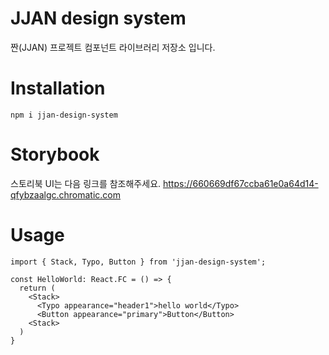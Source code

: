 # JJAN design system

짠(JJAN) 프로젝트 컴포넌트 라이브러리 저장소 입니다.

# Installation

```
npm i jjan-design-system
```

# Storybook

스토리북 UI는 다음 링크를 참조해주세요. https://660669df67ccba61e0a64d14-qfybzaalgc.chromatic.com

# Usage

```tsx
import { Stack, Typo, Button } from 'jjan-design-system'; 

const HelloWorld: React.FC = () => {
  return (
    <Stack>
      <Typo appearance="header1">hello world</Typo>
      <Button appearance="primary">Button</Button>
    <Stack>
  )
}
```
